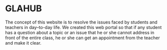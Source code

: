 # GLAHUB

The concept of this website is to resolve the issues faced by students and teachers in day–to-day life. We created this web portal so that if any student has a question about a topic or an issue that he or she cannot address in front of the entire class, he or she can get an appointment from the teacher and make it clear.
